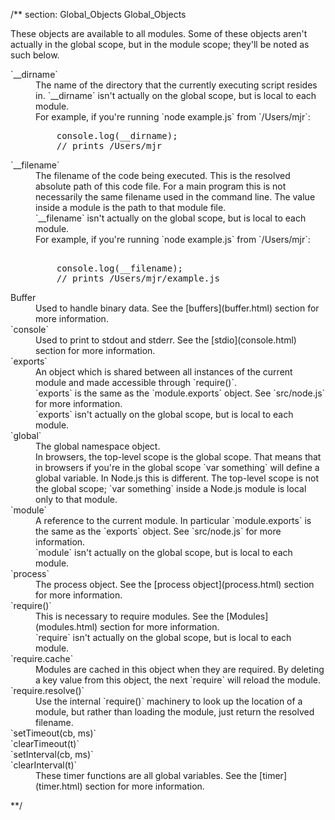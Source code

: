 /** section: Global_Objects
Global_Objects

These objects are available to all modules. Some of these objects aren't actually in the global scope, but in the module scope; they'll be noted as such below.

<dl> 
<dt>`__dirname`</dt>
<dd>The name of the directory that the currently executing script resides in. `__dirname` isn't actually on the global scope, but is local to each module.</dd>
<dd>For example, if you're running `node example.js` from `/Users/mjr`:
    
<pre class="prettyprint">
    console.log(__dirname);
    // prints /Users/mjr
</pre>
</dd>

<dt>`__filename`</dt>
<dd>The filename of the code being executed.  This is the resolved absolute path of this code file.  For a main program this is not necessarily the same filename used in the command line.  The value inside a module is the path to that module file.</dd>
<dd>`__filename` isn't actually on the global scope, but is local to each module.</dd>
<dd>For example, if you're running `node example.js` from `/Users/mjr`:
   
<pre class="prettyprint"> 
    console.log(__filename);
    // prints /Users/mjr/example.js
</pre>
</dd>

<dt>Buffer</dt>
<dd>Used to handle binary data. See the [buffers](buffer.html) section for more information.</dd>

<dt>`console`</dt>
<dd>Used to print to stdout and stderr. See the [stdio](console.html) section for more information.</dd>

<dt>`exports`</dt>
<dd>An object which is shared between all instances of the current module and made accessible through `require()`.</dd>
<dd>`exports` is the same as the `module.exports` object. See `src/node.js` for more information.</dd>
<dd>`exports` isn't actually on the global scope, but is local to each module.</dd>

<dt>`global`</dt>
<dd>The global namespace object.</dd>
<dd>In browsers, the top-level scope is the global scope. That means that in browsers if you're in the global scope `var something` will define a global variable. In Node.js this is different. The top-level scope is not the global scope; `var something` inside a Node.js module is local only to that module.</dd>

<dt>`module`</dt>
<dd>A reference to the current module. In particular `module.exports` is the same as the `exports` object. See `src/node.js` for more information.</dd>
<dd>`module` isn't actually on the global scope, but is local to each module.</dd>

<dt>`process`</dt>
<dd>The process object. See the [process object](process.html) section for more information.</dd>

<dt>`require()`</dt>
<dd>This is necessary to require modules. See the [Modules](modules.html) section for more information.</dd>
<dd>`require` isn't actually on the global scope, but is local to each module.</dd>

<dt>`require.cache`</dt>
<dd>Modules are cached in this object when they are required. By deleting a key value from this object, the next `require` will reload the module.</dd>

<dt>`require.resolve()`</dt>
<dd>Use the internal `require()` machinery to look up the location of a module, but rather than loading the module, just return the resolved filename.</dd>

<dt>`setTimeout(cb, ms)`<br/>
`clearTimeout(t)`<br/>
`setInterval(cb, ms)`<br/>
`clearInterval(t)`</dt>
<dd>These timer functions are all global variables. See the [timer](timer.html) section for more information.</dd>

**/
